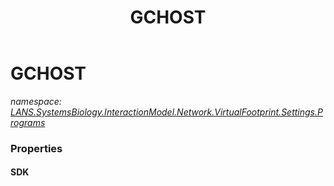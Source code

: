 ﻿---
title: GCHOST
---

# GCHOST
_namespace: [LANS.SystemsBiology.InteractionModel.Network.VirtualFootprint.Settings.Programs](N-LANS.SystemsBiology.InteractionModel.Network.VirtualFootprint.Settings.Programs.html)_






### Properties

#### SDK

